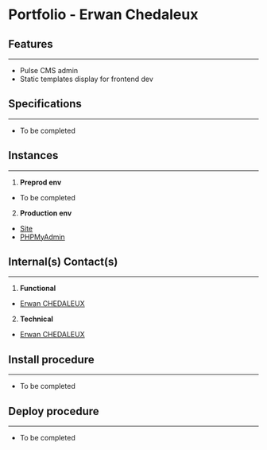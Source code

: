 Portfolio - Erwan Chedaleux
========================

Features
--------------
***
  * Pulse CMS admin
  * Static templates display for frontend dev


Specifications
--------------
***
  * To be completed


Instances
--------------
***
1. **Preprod env**
  * To be completed

2. **Production env**
  * [Site](http://www.erwan-chedaleux.fr/)
  * [PHPMyAdmin](https://phpmyadmin.ovh.net/)


Internal(s) Contact(s)
--------------
***
1. **Functional**
  * [Erwan CHEDALEUX](mailto:erwan.chedaleux@gmail.com)

2. **Technical**
  * [Erwan CHEDALEUX](mailto:erwan.chedaleux@gmail.com)


Install procedure
--------------
***
  * To be completed


Deploy procedure
--------------
***
  * To be completed
